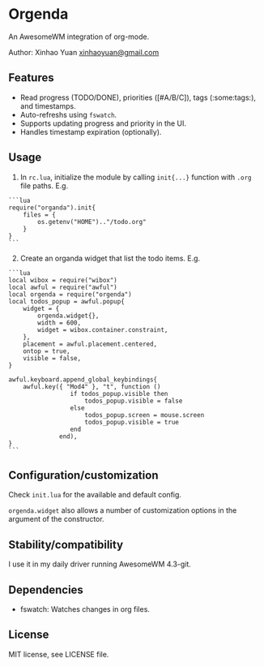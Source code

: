 # Orgenda

An AwesomeWM integration of org-mode.

Author: Xinhao Yuan <xinhaoyuan@gmail.com>

## Features

  - Read progress (TODO/DONE), priorities ([#A/B/C]), tags (:some:tags:), and timestamps.
  - Auto-refreshs using `fswatch`.
  - Supports updating progress and priority in the UI.
  - Handles timestamp expiration (optionally).

## Usage

  1. In `rc.lua`, initialize the module by calling `init{...}` function with `.org` file paths. E.g.

    ```lua
    require("organda").init{
        files = {
            os.getenv("HOME").."/todo.org"
        }
    }
    ```

  2. Create an organda widget that list the todo items. E.g.

    ```lua
    local wibox = require("wibox")
    local awful = require("awful")
    local orgenda = require("orgenda")
    local todos_popup = awful.popup{
        widget = {
            orgenda.widget{},
            width = 600,
            widget = wibox.container.constraint,
        },
        placement = awful.placement.centered,
        ontop = true,
        visible = false,
    }

    awful.keyboard.append_global_keybindings{
        awful.key({ "Mod4" }, "t", function ()
                     if todos_popup.visible then
                         todos_popup.visible = false
                     else
                         todos_popup.screen = mouse.screen
                         todos_popup.visible = true
                     end
                  end),
    }
    ```

## Configuration/customization

Check `init.lua` for the available and default config.

`orgenda.widget` also allows a number of customization options in the argument of the constructor.

## Stability/compatibility

I use it in my daily driver running AwesomeWM 4.3-git.

## Dependencies

  - fswatch: Watches changes in org files.

## License

MIT license, see LICENSE file.
